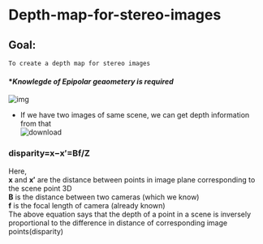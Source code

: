 # Depth-map-for-stereo-images
## Goal:
    To create a depth map for stereo images
#### **Knowlegde of Epipolar geaometery is required*
![img](https://user-images.githubusercontent.com/55583932/123922762-fb11a180-d9a5-11eb-83a8-9fc98289b906.png)


* If we have two images of same scene, we can get depth information from that<br />
![download](https://user-images.githubusercontent.com/55583932/123925004-1e3d5080-d9a8-11eb-98fa-199aab3e3a17.png)

### disparity=x−x′=Bf/Z<br />
Here,<br />
**x** and **x′** are the distance between points in image plane corresponding to the scene point 3D<br />
**B** is the distance between two cameras (which we know) <br />
**f** is the focal length of camera (already known)<br />
The above equation says that the depth of a point in a scene is inversely proportional to the difference in distance of corresponding image points(disparity)<br />
